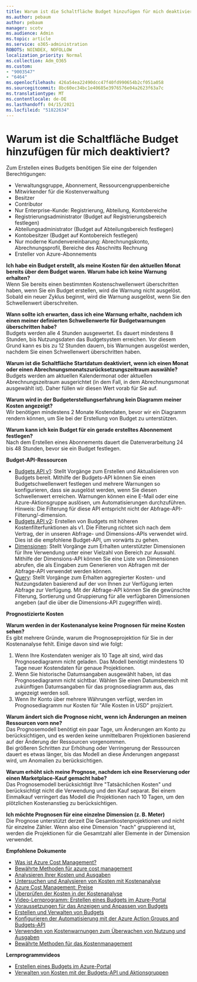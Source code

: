```yaml
---
title: Warum ist die Schaltfläche Budget hinzufügen für mich deaktiviert?
ms.author: pebaum
author: pebaum
manager: scotv
ms.audience: Admin
ms.topic: article
ms.service: o365-administration
ROBOTS: NOINDEX, NOFOLLOW
localization_priority: Normal
ms.collection: Adm_O365
ms.custom:
- "9003547"
- "6464"
ms.openlocfilehash: 426a54ea22490dcc47f40fd990654b2cf051a058
ms.sourcegitcommit: 8bc60ec34bc1e40685e3976576e04a2623f63a7c
ms.translationtype: MT
ms.contentlocale: de-DE
ms.lasthandoff: 04/15/2021
ms.locfileid: "51822634"
---
```

# <a name="why-is-the-add-budget-button-disabled-for-me"></a>Warum ist die Schaltfläche Budget hinzufügen für mich deaktiviert?

Zum Erstellen eines Budgets benötigen Sie eine der folgenden Berechtigungen:

- Verwaltungsgruppe, Abonnement, Ressourcengruppenbereiche
- Mitwirkender für die Kostenverwaltung
- Besitzer
- Contributor
- Nur Enterprise-Kunde: Registrierung, Abteilung, Kontobereiche
- Registrierungsadministrator (Budget auf Registrierungsbereich festlegen)
- Abteilungsadministrator (Budget auf Abteilungsbereich festlegen)
- Kontobesitzer (Budget auf Kontobereich festlegen)
- Nur moderne Kundenvereinbarung: Abrechnungskonto, Abrechnungsprofil, Bereiche des Abschnitts Rechnung
- Ersteller von Azure-Abonnements

**Ich habe ein Budget erstellt, als meine Kosten für den aktuellen Monat bereits über dem Budget waren. Warum habe ich keine Warnung erhalten?**  
Wenn Sie bereits einen bestimmten Kostenschwellenwert überschritten haben, wenn Sie ein Budget erstellen, wird die Warnung nicht ausgelöst. Sobald ein neuer Zyklus beginnt, wird die Warnung ausgelöst, wenn Sie den Schwellenwert überschreiten.

**Wann sollte ich erwarten, dass ich eine Warnung erhalte, nachdem ich einen meiner definierten Schwellenwerte für Budgetwarnungen überschritten habe?**  
Budgets werden alle 4 Stunden ausgewertet. Es dauert mindestens 8 Stunden, bis Nutzungsdaten das Budgetsystem erreichen. Vor diesem Grund kann es bis zu 12 Stunden dauern, bis Warnungen ausgelöst werden, nachdem Sie einen Schwellenwert überschritten haben.

**Warum ist die Schaltfläche Startdatum deaktiviert, wenn ich einen Monat oder einen Abrechnungsmonatszurücksetzungszeitraum auswähle?**  
Budgets werden am aktuellen Kalendermonat oder aktuellen Abrechnungszeitraum ausgerichtet (in dem Fall, in dem Abrechnungsmonat ausgewählt ist). Daher füllen wir diesen Wert vorab für Sie auf.

**Warum wird in der Budgeterstellungserfahrung kein Diagramm meiner Kosten angezeigt?**  
Wir benötigen mindestens 2 Monate Kostendaten, bevor wir ein Diagramm rendern können, um Sie bei der Erstellung von Budget zu unterstützen.

**Warum kann ich kein Budget für ein gerade erstelltes Abonnement festlegen?**  
Nach dem Erstellen eines Abonnements dauert die Datenverarbeitung 24 bis 48 Stunden, bevor sie ein Budget festlegen.

**Budget-API-Ressourcen**

- [Budgets API v1](https://docs.microsoft.com/rest/api/consumption/budgets?WT.mc_id=Portal-Microsoft_Azure_Support): Stellt Vorgänge zum Erstellen und Aktualisieren von Budgets bereit. Mithilfe der Budgets-API können Sie einen Budgetschwellenwert festlegen und mehrere Warnungen so konfigurieren, dass sie ausgelöst werden, wenn Sie diesen Schwellenwert erreichen. Warnungen können eine E-Mail oder eine Azure-Aktionsgruppe auslösen, um Automatisierungen durchzuführen. Hinweis: Die Filterung für diese API entspricht nicht der Abfrage-API-Filterung/-dimension.
- [Budgets API v2](https://github.com/Azure/azure-rest-api-specs/blob/master/specification/cost-management/resource-manager/Microsoft.CostManagement/preview/2019-04-01-preview/examples/CreateOrUpdateBudget.json): Erstellen von Budgets mit höheren Kostenfilterfunktionen als v1. Die Filterung richtet sich nach dem Vertrag, der in unseren Abfrage- und Dimensions-APIs verwendet wird. Dies ist die empfohlene Budget-API, um vorwärts zu gehen.
- [Dimensionen](https://docs.microsoft.com/rest/api/cost-management/dimensions?WT.mc_id=Portal-Microsoft_Azure_Support): Stellt Vorgänge zum Erhalten unterstützter Dimensionen für Ihre Verwendung unter einer Vielzahl von Bereich zur Auswahl. Mithilfe der Dimensions-API können Sie eine Liste von Dimensionen abrufen, die als Eingaben zum Generieren von Abfragen mit der Abfrage-API verwendet werden können.
- [Query](https://docs.microsoft.com/rest/api/cost-management/query?WT.mc_id=Portal-Microsoft_Azure_Support): Stellt Vorgänge zum Erhalten aggregierter Kosten- und Nutzungsdaten basierend auf der von Ihnen zur Verfügung ierten Abfrage zur Verfügung. Mit der Abfrage-API können Sie die gewünschte Filterung, Sortierung und Gruppierung für alle verfügbaren Dimensionen angeben (auf die über die Dimensions-API zugegriffen wird).

**Prognostizierte Kosten**

**Warum werden in der Kostenanalyse keine Prognosen für meine Kosten sehen?**  
Es gibt mehrere Gründe, warum die Prognoseprojektion für Sie in der Kostenanalyse fehlt. Einige davon sind wie folgt:

1. Wenn Ihre Kostendaten weniger als 10 Tage alt sind, wird das Prognosediagramm nicht geladen. Das Modell benötigt mindestens 10 Tage neuer Kostendaten für genaue Projektionen.
2. Wenn Sie historische Datumsangaben ausgewählt haben, ist das Prognosediagramm nicht sichtbar. Wählen Sie einen Datumsbereich mit zukünftigen Datumsangaben für das prognosediagramm aus, das angezeigt werden soll.
3. Wenn Ihr Konto über mehrere Währungen verfügt, werden im Prognosediagramm nur Kosten für "Alle Kosten in USD" projiziert.

**Warum ändert sich die Prognose nicht, wenn ich Änderungen an meinen Ressourcen vorn nne?**  
Das Prognosemodell benötigt ein paar Tage, um Änderungen am Konto zu berücksichtigen, und es werden keine unmittelbaren Projektionen basierend auf der Änderung der Ressourcen vorgenommen.  
Bei größeren Schritten zur Erhöhung oder Verringerung der Ressourcen dauert es etwas länger, bis das Modell an diese Änderungen angepasst wird, um Anomalien zu berücksichtigen.

**Warum erhöht sich meine Prognose, nachdem ich eine Reservierung oder einen Marketplace-Kauf gemacht habe?**  
Das Prognosemodell berücksichtigt Ihre "Tatsächlichen Kosten" und berücksichtigt nicht die Verwendung und den Kauf separat. Bei einem Einmalkauf verringert das Modell die Projektionen nach 10 Tagen, um den plötzlichen Kostenanstieg zu berücksichtigen.

**Ich möchte Prognosen für eine einzelne Dimension (z. B. Meter)**  
Die Prognose unterstützt derzeit Die Gesamtkostenprojektionen und nicht für einzelne Zähler. Wenn also eine Dimension "nach" gruppierend ist, werden die Projektionen für die Gesamtzahl aller Elemente in der Dimension verwendet.

**Empfohlene Dokumente**

- [Was ist Azure Cost Management?](https://docs.microsoft.com/azure/cost-management/overview-cost-mgt?WT.mc_id=Portal-Microsoft_Azure_Support)
- [Bewährte Methoden für azure cost management](https://docs.microsoft.com/azure/cost-management/cost-mgt-best-practices?WT.mc_id=Portal-Microsoft_Azure_Support)
- [Analysieren Ihrer Kosten und Ausgaben](https://docs.microsoft.com/azure/cost-management/quick-acm-cost-analysis?WT.mc_id=Portal-Microsoft_Azure_Support)
- [Untersuchen und Analysieren von Kosten mit Kostenanalyse](https://docs.microsoft.com/azure/cost-management/quick-acm-cost-analysis?WT.mc_id=Portal-Microsoft_Azure_Support)
- [Azure Cost Management: Preise](https://azure.microsoft.com/services/cost-management/#pricing)
- [Überprüfen der Kosten in der Kostenanalyse](https://docs.microsoft.com/azure/cost-management-billing/costs/quick-acm-cost-analysis?WT.mc_id=Portal-Microsoft_Azure_Support#review-costs-in-cost-analysis)
- [Video-Lernprogramm: Erstellen eines Budgets im Azure-Portal](https://www.youtube.com/watch?v=ExIVG_Gr45A&t=4s)
- [Voraussetzungen für das Anzeigen und Anpassen von Budgets](https://docs.microsoft.com/azure/cost-management-billing/costs/tutorial-acm-create-budgets?WT.mc_id=Portal-Microsoft_Azure_Support#prerequisites)
- [Erstellen und Verwalten von Budgets](https://docs.microsoft.com/azure/cost-management-billing/costs/tutorial-acm-create-budgets?WT.mc_id=Portal-Microsoft_Azure_Support#create-a-budget-in-the-azure-portal)
- [Konfigurieren der Automatisierung mit der Azure Action Groups and Budgets-API](https://docs.microsoft.com/azure/cost-management/tutorial-acm-create-budgets?WT.mc_id=Portal-Microsoft_Azure_Support#trigger-an-action-group)
- [Verwenden von Kostenwarnungen zum Überwachen von Nutzung und Ausgaben](https://docs.microsoft.com/azure/cost-management/cost-mgt-alerts-monitor-usage-spending?WT.mc_id=Portal-Microsoft_Azure_Support)
- [Bewährte Methoden für das Kostenmanagement](https://docs.microsoft.com/azure/cost-management/cost-mgt-best-practices?WT.mc_id=Portal-Microsoft_Azure_Support)  

**Lernprogrammvideos**

- [Erstellen eines Budgets im Azure-Portal](https://go.microsoft.com/fwlink/?linkid=2146761)
- [Verwalten von Kosten mit der Budgets-API und Aktionsgruppen](https://go.microsoft.com/fwlink/?linkid=2147038)